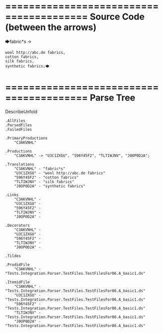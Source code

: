 ========================================
Source Code (between the arrows)
========================================

🡆fabric*s ->

	wool http://abc.de fabrics,
	cotton fabrics,
	silk fabrics,
	synthetic fabrics;🡄

========================================
Parse Tree
========================================
DescribeUnfold

    .AllFiles
    .ParsedFiles
    .FailedFiles

    .PrimaryProductions
        "C3AKVNHL" 

    .Productions
        "C3AKVNHL" -> "U3C1ZXGU", "596Y45F2", "TLTIWJNV", "J0OP0D2A";

    .Translations
        "C3AKVNHL" - "fabric*s"
        "U3C1ZXGU" - "wool http://abc.de fabrics"
        "596Y45F2" - "cotton fabrics"
        "TLTIWJNV" - "silk fabrics"
        "J0OP0D2A" - "synthetic fabrics"

    .Links
        "C3AKVNHL" - 
        "U3C1ZXGU" - 
        "596Y45F2" - 
        "TLTIWJNV" - 
        "J0OP0D2A" - 

    .Decorators
        "C3AKVNHL" - 
        "U3C1ZXGU" - 
        "596Y45F2" - 
        "TLTIWJNV" - 
        "J0OP0D2A" - 

    .Tildes

    .ProdidFile
        "C3AKVNHL" - "Tests.Integration.Parser.TestFiles.TestFilesFor06.A_basic1.ds"

    .ItemidFile
        "C3AKVNHL" - "Tests.Integration.Parser.TestFiles.TestFilesFor06.A_basic1.ds"
        "U3C1ZXGU" - "Tests.Integration.Parser.TestFiles.TestFilesFor06.A_basic1.ds"
        "596Y45F2" - "Tests.Integration.Parser.TestFiles.TestFilesFor06.A_basic1.ds"
        "TLTIWJNV" - "Tests.Integration.Parser.TestFiles.TestFilesFor06.A_basic1.ds"
        "J0OP0D2A" - "Tests.Integration.Parser.TestFiles.TestFilesFor06.A_basic1.ds"

